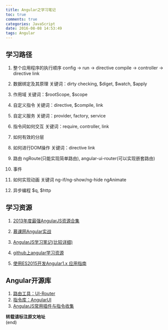 ```yaml
---
title: Angular之学习笔记
toc: true
comments: true
categories: JavaScript
date: 2016-08-08 14:53:49
tags: Angular
---
```

## 学习路径

1. 整个应用程序的执行顺序
config -> run -> directive compile -> controller -> directive link
<!-- more -->
2. 数据绑定及其原理
关键词：dirty checking, $diget, $watch, $apply

3. 作用域
关键词：$rootScope, $scope

4. 自定义指令
关键词：directive, $compile, link

5. 自定义服务
关键词：provider, factory, service

6. 指令间如何交互
关键词：require, controller, link

7. 如何有效的分层

8. 如何进行DOM操作
关键词：directive link

9. 路由
ngRoute(只能实现简单路由), angular-ui-router(可以实现嵌套路由)

10. 事件

11. 如何实现动画
关键词 ng-if/ng-show/ng-hide ngAnimate

12. 异步编程
$q, $http

## 学习资源

1. [2013年度最强AngularJS资源合集](http://www.cnblogs.com/daishuguang/p/3902327.html)

2. [慕课网Angular实战](http://www.imooc.com/learn/156)

3. [AngularJS学习笔记(比较详细)](https://www.zouyesheng.com/angular.html#toc5)

4. [github上angular学习资源](https://github.com/dolymood/AngularLearning) 

5. [使用ES2015开发Angular1.x 应用指南](http://www.jackpu.com/shi-yong-es2015kai-fa-angular1-x-zhi-nan/?hmsr=toutiao.io&utm_medium=toutiao.io&utm_source=toutiao.io) 


## Angular开源库
1. [路由工具：UI-Router](https://ui-router.github.io/docs/latest/)
2. [指令库：AngularUI](https://angular-ui.github.io/)
3. [AngularJS常用插件与指令收集](https://chensd.com/2015-06/AngularJS-popular-Plugins-and-Directive.html)

**转载请标注原文地址**                           
(end)










